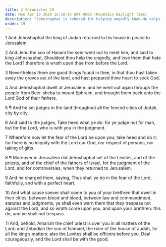```yaml
---
title: 2 Chronicles 19
date: Mon Apr 13 2020 16:18:43 GMT-0600 (Mountain Daylight Time)
description: "Jehoshaphat is rebuked for helping ungodly Ahab—He helps the people return to the Lord, sets up judges, and administers justice."
order: 19
---
```


1 And Jehoshaphat the king of Judah returned to his house in peace to Jerusalem.

2 And Jehu the son of Hanani the seer went out to meet him, and said to king Jehoshaphat, Shouldest thou help the ungodly, and love them that hate the Lord? therefore is wrath upon thee from before the Lord.

3 Nevertheless there are good things found in thee, in that thou hast taken away the groves out of the land, and hast prepared thine heart to seek God.

4 And Jehoshaphat dwelt at Jerusalem: and he went out again through the people from Beer-sheba to mount Ephraim, and brought them back unto the Lord God of their fathers.

5 ¶ And he set judges in the land throughout all the fenced cities of Judah, city by city.

6 And said to the judges, Take heed what ye do: for ye judge not for man, but for the Lord, who is with you in the judgment.

7 Wherefore now let the fear of the Lord be upon you; take heed and do it: for there is no iniquity with the Lord our God, nor respect of persons, nor taking of gifts.

8 ¶ Moreover in Jerusalem did Jehoshaphat set of the Levites, and of the priests, and of the chief of the fathers of Israel, for the judgment of the Lord, and for controversies, when they returned to Jerusalem.

9 And he charged them, saying, Thus shall ye do in the fear of the Lord, faithfully, and with a perfect heart.

10 And what cause soever shall come to you of your brethren that dwell in their cities, between blood and blood, between law and commandment, statutes and judgments, ye shall even warn them that they trespass not against the Lord, and so wrath come upon you, and upon your brethren: this do, and ye shall not trespass.

11 And, behold, Amariah the chief priest is over you in all matters of the Lord; and Zebadiah the son of Ishmael, the ruler of the house of Judah, for all the king’s matters: also the Levites shall be officers before you. Deal courageously, and the Lord shall be with the good.
